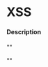 # XSS

#### Description
"<script>alert("HelloWord")</script>"

"<script>alert("HelloWord")</script>"